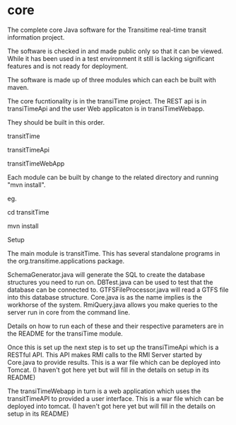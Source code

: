 core
====

The complete core Java software for the Transitime real-time transit information project.

The software is checked in and made public only so that it can be viewed. While it has been used in a test environment it still is lacking significant features and is not ready for deployment.

The software is made up of three modules which can each be built with maven.

The core fucntionality is in the transiTime project. The REST api is in transiTimeApi and the user Web applicaton is in transiTimeWebapp.

They should be built in this order.


transitTime

transitTimeApi

transitTimeWebApp


Each module can be built by change to the related directory and running "mvn install".

eg.

cd transitTime

mvn install

Setup

The main module is transitTime. This has several standalone programs in the org.transitime.applications package.

SchemaGenerator.java will generate the SQL to create the database structures you need to run on.
DBTest.java can be used to test that the database can be connected to.
GTFSFileProcessor.java will read a GTFS file into this database structure.
Core.java is as the name implies is the workhorse of the system. 
RmiQuery.java allows you make queries to the server run in core from the command line.

Details on how to run each of these and their respective parameters are in the README for the transiTime module.

Once this is set up the next step is to set up the transiTimeApi which is a RESTful API. This API makes RMI calls to the RMI Server started by Core.java to provide results. This is a war file which can be deployed into Tomcat.  (I haven't got here yet but will fill in the details on setup in its README)

The transiTimeWebapp in turn is a web application which uses the transitTimeAPI to provided a user interface. This is a war file which can be deployed into tomcat. (I haven't got here yet but will fill in the details on setup in its README)



